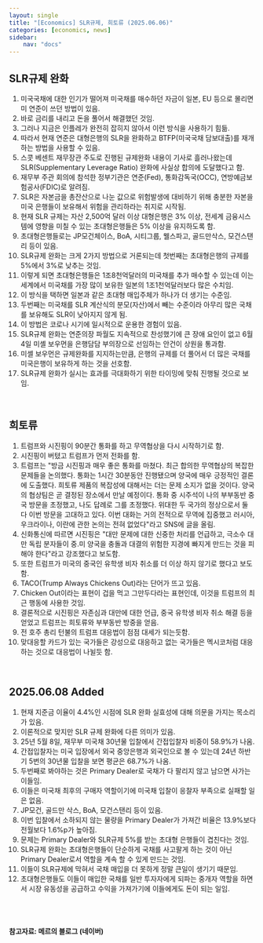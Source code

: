 ```yaml
---
layout: single
title: "[Economics] SLR규제, 희토류 (2025.06.06)"
categories: [economics, news]
sidebar:
    nav: "docs"
---
```


## SLR규제 완화
1. 미국국채에 대한 인기가 떨어져 미국채를 매수하던 자금이 일본, EU 등으로 몰리면 미 연준이 쓰던 방법이 있음.
1. 바로 금리를 내리고 돈을 풀어서 해결했던 것임.
1. 그러나 지금은 인플레가 완전히 잡히지 않아서 이런 방식을 사용하기 힘듦.
1. 따라서 현재 연준은 대형은행의 SLR을 완화하고 BTFP(미국국채 담보대출)를 재개하는 방법을 사용할 수 있음.
1. 스콧 베센트 재무장관 주도로 진행된 규제완화 내용이 기사로 흘러나왔는데 SLR(Supplementary Leverage Ratio) 완화에 사실상 합의에 도달했다고 함.
1. 재무부 주관 회의에 참석한 정부기관은 연준(Fed), 통화감독국(OCC), 연방예금보험공사(FDIC)로 알려짐.
1. SLR은 자본금을 총잔산으로 나눈 값으로 위험발생에 대비하기 위해 충분한 자본을 미국 은행들이 보유해서 위험을 관리하라는 취지로 시작됨.
1. 현재 SLR 규제는 자산 2,500억 달러 이상 대형은행은 3% 이상, 전세계 금융시스템에 영향을 미칠 수 있는 초대형은행들은 5% 이상을 유지하도록 함.
1. 초대형은행들로는 JP모건체이스, BoA, 시티그룹, 웰스파고, 골드만삭스, 모건스탠리 등이 있음.
1. SLR규제 완화는 크게 2가지 방법으로 거론되는데 첫번째는 초대형은행의 규제를 5%에서 3%로 낮추는 것임.
1. 이렇게 되면 초대형은행들은 1조8천억달러의 미국채를 추가 매수할 수 있는데 이는 세계에서 미국채를 가장 많이 보유한 일본의 1조1천억달러보다 많은 수치임.
1. 이 방식을 택하면 일본과 같은 초대형 매입주체가 하나가 더 생기는 수준임.
1. 두번째는 미국채를 SLR 계산식의 분모(자산)에서 빼는 수준이라 아무리 많은 국채를 보유해도 SLR이 낮아지지 않게 됨.
1. 이 방법은 코로나 시기에 일시적으로 운용한 경험이 있음.
1. SLR규제 완화는 연준의장 파월도 지속적으로 찬성했기에 큰 장애 요인이 없고 6월 4일 미셸 보우먼을 은행담담 부의장으로 선임하는 안건이 상원을 통과함.
1. 미셸 보우먼은 규제완화를 지지하는만큼, 은행의 규제를 더 풀어서 더 많은 국채를 미국은행이 보유하게 하는 것을 선호함.
1. SLR규제 완화가 실시는 효과를 극대화하기 위한 타이밍에 맞춰 진행될 것으로 보임.

<br/>

## 희토류
1. 트럼프와 시진핑이 90분간 통화를 하고 무역협상을 다시 시작하기로 함.
1. 시진핑이 버텼고 트럼프가 먼저 전화를 함.
1. 트럼프는 "방금 시진핑과 매우 좋은 통화를 마쳤다. 최근 합의한 무역협상의 복잡한 문제들을 논의했다. 통화는 1시간 30분동안 진행됐으며 양국에 매우 긍정적인 결론에 도출했다. 희토류 제품의 복잡성에 대해서는 더는 문제 소지가 없을 것이다. 양국의 협상팀은 곧 결정된 장소에서 만날 예정이다. 통화 중 시주석이 나의 부부동반 중국 방문을 초정했고, 나도 답례로 그를 초정했다. 위대한 두 국가의 정상으로서 둘 다 이번 방문을 고대하고 있다. 이번 대화는 거의 전적으로 무역에 집중했고 러시아, 우크라이나, 이란에 관한 논의는 전혀 없었다"라고 SNS에 글을 올림.
1. 신화통신에 따르면 시진핑은 "대만 문제에 대한 신중한 처리를 언급하고, 극소수 대만 독립 분자들이 중.미 양국을 충돌과 대결의 위험한 지경에 빠지게 만드는 것을 피해야 한다"라고 강조했다고 보도함.
1. 또한 트럼프가 미국의 중국인 유학생 비자 취소를 더 이상 하지 않기로 했다고 보도함.
1. TACO(Trump Always Chickens Out)라는 단어가 뜨고 있음.
1. Chicken Out이라는 표현이 겁을 먹고 그만두다라는 표현인데, 이것을 트럼프의 최근 행동에 사용한 것임.
1. 결론적으로 시진핑은 자존심과 대만에 대한 언급, 중국 유학생 비자 취소 해결 등을 얻었고 트럼프는 희토류와 부부동반 방중을 얻음.
1. 전 호주 총리 턴불의 트럼프 대응법이 점점 대세가 되는듯함.
1. 맞대응할 카드가 있는 국가들은 강성으로 대응하고 없는 국가들은 멕시코처럼 대응하는 것으로 대응법이 나뉠듯 함.

<br/>

## 2025.06.08 Added
1. 현재 지준금 이율이 4.4%인 시점에 SLR 완화 실효성에 대해 의문을 가지는 목소리가 있음.
1. 이론적으로 맞지만 SLR 규제 완화에 다른 의미가 있음.
1. 25년 5월 8일, 재무부 미국채 30년물 입찰에서 간접입찰자 비중이 58.9%가 나옴.
1. 간접입찰자는 미국 입장에서 외국 중앙은행과 외국인으로 볼 수 있는데 24년 하반기 5번의 30년물 입찰을 보면 평균은 68.7%가 나옴.
1. 두번째로 봐야하는 것은 Primary Dealer로 국채가 다 팔리지 않고 남으면 사가는 이들임.
1. 이들은 미국채 최후의 구매자 역할이기에 미국채 입찰이 응찰자 부족으로 실패할 일은 없음.
1. JP모건, 골드만 삭스, BoA, 모건스탠리 등이 있음.
1. 이번 입찰에서 소하되지 않는 물량을 Primary Dealer가 가져간 비율은 13.9%보다 전월보다 1.6%p가 높아짐.
1. 문제는 Primary Dealer와 SLR규제 5%를 받는 초대형 은행들이 겹친다는 것임.
1. SLR규제 완화는 초대형은행들이 단순하게 국채를 사고팔게 하는 것이 아닌 Primary Dealer로서 역할을 계속 할 수 있게 만드는 것임.
1. 이들이 SLR규제에 막혀서 국채 매입을 더 못하게 정말 큰일이 생기기 때문임.
1. 초대형은행들도 이들이 매입한 국채를 일반 투자자에게 되파는 중개자 역할을 하면서 시장 유동성을 공급하고 수익을 가져가기에 이들에게도 돈이 되는 일임.


<br/>
<br/>

#### 참고자료: 메르의 블로그 (네이버)